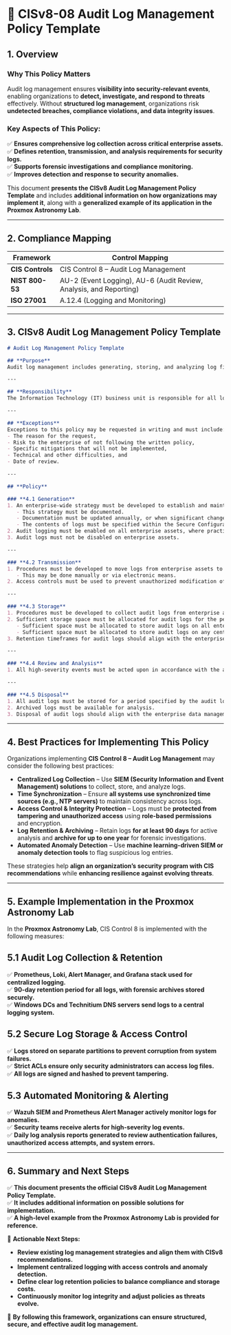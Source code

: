 <!-- ---
title: "CISv8-08 Audit Log Management Policy Template"
description: "Presents the official CISv8 Audit Log Management Policy Template, with additional information on possible solutions and an example of its application in the Proxmox Astronomy Lab."
author: "VintageDon"
tags: ["CISv8", "Audit Logging", "Security Policy", "Compliance", "Monitoring"]
category: "Compliance"
kb_type: "Policy Template"
version: "1.0"
status: "Draft"
last_updated: "2025-03-03"
---
 -->

# **📜 CISv8-08 Audit Log Management Policy Template**

## **1. Overview**  

### **Why This Policy Matters**  

Audit log management ensures **visibility into security-relevant events**, enabling organizations to **detect, investigate, and respond to threats** effectively. Without **structured log management**, organizations risk **undetected breaches, compliance violations, and data integrity issues**.

### **Key Aspects of This Policy:**  

✅ **Ensures comprehensive log collection across critical enterprise assets.**  
✅ **Defines retention, transmission, and analysis requirements for security logs.**  
✅ **Supports forensic investigations and compliance monitoring.**  
✅ **Improves detection and response to security anomalies.**  

This document **presents the CISv8 Audit Log Management Policy Template** and includes **additional information on how organizations may implement it**, along with a **generalized example of its application in the Proxmox Astronomy Lab**.

---

## **2. Compliance Mapping**  

| **Framework**      | **Control Mapping** |
|--------------------|--------------------|
| **CIS Controls**   | CIS Control 8 – Audit Log Management |
| **NIST 800-53**    | AU-2 (Event Logging), AU-6 (Audit Review, Analysis, and Reporting) |
| **ISO 27001**      | A.12.4 (Logging and Monitoring) |

---

## **3. CISv8 Audit Log Management Policy Template**  

```markdown
# Audit Log Management Policy Template  

## **Purpose**  
Audit log management includes generating, storing, and analyzing log files to identify and respond to suspicious or anomalous events occurring within the enterprise. The Audit Log Management Policy provides the processes and procedures for ensuring logs are created, stored securely, and properly analyzed. This policy applies to all departments and all assets connected to the enterprise network.

---

## **Responsibility**  
The Information Technology (IT) business unit is responsible for all log management functions. Specifically, administrators are responsible for configuring the correct devices to generate, store, and transmit logs. IT is responsible for informing all users of their responsibilities in the use of any assets assigned to them. All enterprise assets are required to comply with the enterprise audit logging procedures.

---

## **Exceptions**  
Exceptions to this policy may be requested in writing and must include:  
- The reason for the request,  
- Risk to the enterprise of not following the written policy,  
- Specific mitigations that will not be implemented,  
- Technical and other difficulties, and  
- Date of review.

---

## **Policy**  

### **4.1 Generation**  
1. An enterprise-wide strategy must be developed to establish and maintain an audit log process.  
   - This strategy must be documented.  
   - Documentation must be updated annually, or when significant changes occur.  
   - The contents of logs must be specified within the Secure Configuration Policy.  
2. Audit logging must be enabled on all enterprise assets, where practical.  
3. Audit logs must not be disabled on enterprise assets.  

---

### **4.2 Transmission**  
1. Procedures must be developed to move logs from enterprise assets to an audit log datastore.  
   - This may be done manually or via electronic means.  
2. Access controls must be used to prevent unauthorized modification of audit logs.  

---

### **4.3 Storage**  
1. Procedures must be developed to collect audit logs from enterprise assets.  
2. Sufficient storage space must be allocated for audit logs for the period of time required for analysis and retention.  
   - Sufficient space must be allocated to store audit logs on all enterprise assets.  
   - Sufficient space must be allocated to store audit logs on any centralized audit log datastore.  
3. Retention timeframes for audit logs should align with the enterprise data management process.  

---

### **4.4 Review and Analysis**  
1. All high-severity events must be acted upon in accordance with the audit log management process.  

---

### **4.5 Disposal**  
1. All audit logs must be stored for a period specified by the audit log management process.  
2. Archived logs must be available for analysis.  
3. Disposal of audit logs should align with the enterprise data management process.  
```

---

## **4. Best Practices for Implementing This Policy**  

Organizations implementing **CIS Control 8 – Audit Log Management** may consider the following best practices:  

- **Centralized Log Collection** – Use **SIEM (Security Information and Event Management) solutions** to collect, store, and analyze logs.  
- **Time Synchronization** – Ensure **all systems use synchronized time sources (e.g., NTP servers)** to maintain consistency across logs.  
- **Access Control & Integrity Protection** – Logs must be **protected from tampering and unauthorized access** using **role-based permissions** and encryption.  
- **Log Retention & Archiving** – Retain logs **for at least 90 days** for active analysis and **archive for up to one year** for forensic investigations.  
- **Automated Anomaly Detection** – Use **machine learning-driven SIEM or anomaly detection tools** to flag suspicious log entries.  

These strategies help **align an organization’s security program with CIS recommendations** while **enhancing resilience against evolving threats**.

---

## **5. Example Implementation in the Proxmox Astronomy Lab**  

In the **Proxmox Astronomy Lab**, CIS Control 8 is implemented with the following measures:  

## **5.1 Audit Log Collection & Retention**  

✅ **Prometheus, Loki, Alert Manager, and Grafana stack used for centralized logging.**  
✅ **90-day retention period for all logs, with forensic archives stored securely.**  
✅ **Windows DCs and Technitium DNS servers send logs to a central logging system.**  

## **5.2 Secure Log Storage & Access Control**  

✅ **Logs stored on separate partitions to prevent corruption from system failures.**  
✅ **Strict ACLs ensure only security administrators can access log files.**  
✅ **All logs are signed and hashed to prevent tampering.**  

## **5.3 Automated Monitoring & Alerting**  

✅ **Wazuh SIEM and Prometheus Alert Manager actively monitor logs for anomalies.**  
✅ **Security teams receive alerts for high-severity log events.**  
✅ **Daily log analysis reports generated to review authentication failures, unauthorized access attempts, and system errors.**  

---

## **6. Summary and Next Steps**  

✅ **This document presents the official CISv8 Audit Log Management Policy Template.**  
✅ **It includes additional information on possible solutions for implementation.**  
✅ **A high-level example from the Proxmox Astronomy Lab is provided for reference.**  

📌 **Actionable Next Steps:**  

- **Review existing log management strategies and align them with CISv8 recommendations.**  
- **Implement centralized logging with access controls and anomaly detection.**  
- **Define clear log retention policies to balance compliance and storage costs.**  
- **Continuously monitor log integrity and adjust policies as threats evolve.**  

🚀 **By following this framework, organizations can ensure structured, secure, and effective audit log management.**


